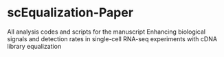 # scEqualization-Paper
All analysis codes and scripts for the manuscript Enhancing biological signals and detection rates in single-cell RNA-seq experiments with cDNA library equalization
